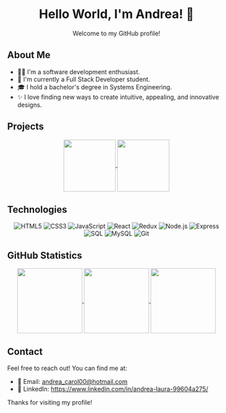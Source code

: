 <div align="center">

# Hello World, I'm Andrea! 👋
Welcome to my GitHub profile!

</div>

## About Me

- 👩‍💻 I'm a software development enthusiast.
- 🌱 I'm currently a Full Stack Developer student.
- 🎓 I hold a bachelor's degree in Systems Engineering.
- ✨ I love finding new ways to create intuitive, appealing, and innovative designs.

## Projects
<div align="center">

  <a href="https://github.com/anuraghazra/github-readme-stats">
    <img height=120 align="center" src="https://github-readme-stats.vercel.app/api/pin/?username=ALauraOliva&repo=Rick-and-Morty&theme=one_dark_pro" />
  </a>
  <a href="https://github.com/anuraghazra/github-readme-stats">
    <img height=120 align="center" src="https://github-readme-stats.vercel.app/api/pin/?username=ALauraOliva&repo=Pokemon_App&theme=one_dark_pro" />
  </a>

</div>

## Technologies

<div align="center">
  
![HTML5](https://img.shields.io/badge/-HTML5-E34F26?style=flat-square&logo=html5&logoColor=white)
![CSS3](https://img.shields.io/badge/-CSS3-1572B6?style=flat-square&logo=css3)
![JavaScript](https://img.shields.io/badge/-JavaScript-black?style=flat-square&logo=javascript)
![React](https://img.shields.io/badge/-React-black?style=flat-square&logo=react)
![Redux](https://img.shields.io/badge/-Redux-764ABC?style=flat-square&logo=redux)
![Node.js](https://img.shields.io/badge/-Node.js-43853D?style=flat-square&logo=node.js)
![Express](https://img.shields.io/badge/-Express-black?style=flat-square&logo=express)
![SQL](https://img.shields.io/badge/-SQL-025E8C?style=flat-square&logo=postgresql)
![MySQL](https://img.shields.io/badge/-MySQL-black?style=flat-square&logo=mysql)
![Git](https://img.shields.io/badge/-Git-black?style=flat-square&logo=git)

</div>

## GitHub Statistics

<div align="center">

  <a href="https://github.com/ALauraOliva/github-readme-stats#gh-dark-mode-only">
    <img height=150 align="center" src="https://github-readme-stats.vercel.app/api?username=ALauraOliva&show_icons=true&theme=one_dark_pro#gh-dark-mode-only" />
  </a>
  <a href="https://github.com/ALauraOliva/github-readme-stats#gh-light-mode-only">
    <img height=150 align="center" src="https://github-readme-stats.vercel.app/api?username=ALauraOliva&show_icons=true&theme=default#gh-dark-mode-only" />
  </a>
  <a href="https://github.com/ALauraOliva/convoychat">
    <img height=150 align="center" src="https://github-readme-stats.vercel.app/api/top-langs?username=ALauraOliva&layout=compact&theme=one_dark_pro&langs_count=8&card_width=320" />
  </a>


</div>

## Contact

Feel free to reach out! You can find me at:

- 📧 Email: andrea_carol00@hotmail.com
- 💬 LinkedIn: https://www.linkedin.com/in/andrea-laura-99604a275/
  
Thanks for visiting my profile!
